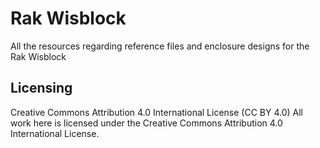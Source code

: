 # Rak Wisblock
All the resources regarding reference files and enclosure designs for the Rak Wisblock


## Licensing
Creative Commons Attribution 4.0 International License (CC BY 4.0)
All work here is licensed under the Creative Commons Attribution 4.0 International License.
